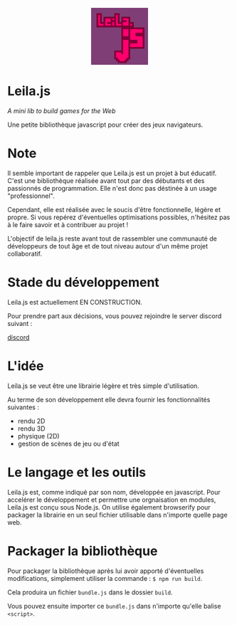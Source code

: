 <p align="center">
  <img src="leiLogo.png"/>
</p>

# Leila.js

*A mini lib to build games for the Web*

Une petite bibliothèque javascript pour créer des jeux navigateurs.

# Note

Il semble important de rappeler que Leila.js est un projet à but éducatif.
C'est une bibliothèque réalisée avant tout par des débutants et des passionnés
de programmation. Elle n'est donc pas déstinée à un usage "professionnel".

Cependant, elle est réalisée avec le soucis d'être fonctionnelle, légère et propre.
Si vous repérez d'éventuelles optimisations possibles, n'hésitez pas à le faire savoir et à contribuer au projet !

L'objectif de leila.js reste avant tout de rassembler une communauté de développeurs de
tout âge et de tout niveau autour d'un même projet collaboratif.

# Stade du développement

Leila.js est actuellement EN CONSTRUCTION.

Pour prendre part aux décisions, vous pouvez rejoindre le server discord suivant :

[discord](https://discord.gg/kv9zA3Z)

# L'idée

Leila.js se veut être une librairie légère et très simple d'utilisation.

Au terme de son développement elle devra fournir les fonctionnalités suivantes :
+ rendu 2D
+ rendu 3D
+ physique (2D)
+ gestion de scènes de jeu ou d'état

# Le langage et les outils

Leila.js est, comme indiqué par son nom, développée en javascript.
Pour accelérer le développement et permettre une orgnaisation en modules, Leila.js est conçu sous Node.js.
On utilise également browserify pour packager la librairie en un seul fichier utilisable dans n'importe quelle page web.

# Packager la bibliothèque

Pour packager la bibliothèque après lui avoir apporté d'éventuelles modifications, simplement utiliser la commande : `$ npm run build`.

Cela produira un fichier `bundle.js` dans le dossier `build`.

Vous pouvez ensuite importer ce `bundle.js` dans n'importe qu'elle balise `<script>`.
